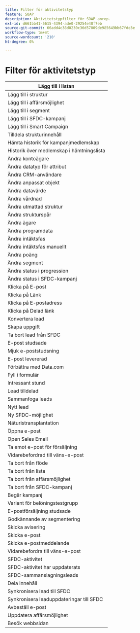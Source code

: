 ```yaml
---
title: Filter för aktivitetstyp
feature: SOAP
description: Aktivitetstypfilter för SOAP anrop.
exl-id: d661bb41-5615-4394-ade0-29254e48f7eb
source-git-commit: 66add4c38d0230c36d57009de985649bb67fde3e
workflow-type: tm+mt
source-wordcount: '210'
ht-degree: 0%

---
```


# Filter för aktivitetstyp

| Lägg till i listan |
|-------------------------------------|
| Lägg till i struktur |
| Lägg till i affärsmöjlighet |
| Lägg till i segment |
| Lägg till i SFDC-kampanj |
| Lägg till i Smart Campaign |
| Tilldela strukturinnehåll |
| Hämta historik för kampanjmedlemskap |
| Historik över medlemskap i hämtningslista |
| Ändra kontoägare |
| Ändra datatyp för attribut |
| Ändra CRM-användare |
| Ändra anpassat objekt |
| Ändra datavärde |
| Ändra vårdnad |
| Ändra utmattad struktur |
| Ändra strukturspår |
| Ändra ägare |
| Ändra programdata |
| Ändra intäktsfas |
| Ändra intäktsfas manuellt |
| Ändra poäng |
| Ändra segment |
| Ändra status i progression |
| Ändra status i SFDC-kampanj |
| Klicka på E-post |
| Klicka på Länk |
| Klicka på E-postadress |
| Klicka på Delad länk |
| Konvertera lead |
| Skapa uppgift |
| Ta bort lead från SFDC |
| E-post studsade |
| Mjuk e-poststudsning |
| E-post levererad |
| Förbättra med Data.com |
| Fyll i formulär |
| Intressant stund |
| Lead tilldelad |
| Sammanfoga leads |
| Nytt lead |
| Ny SFDC-möjlighet |
| Näturistransplantation |
| Öppna e-post |
| Open Sales Email |
| Ta emot e-post för försäljning |
| Vidarebefordrad till väns-e-post |
| Ta bort från flöde |
| Ta bort från lista |
| Ta bort från affärsmöjlighet |
| Ta bort från SFDC-kampanj |
| Begär kampanj |
| Variant för belöningstestgrupp |
| E-postförsäljning studsade |
| Godkännande av segmentering |
| Skicka avisering |
| Skicka e-post |
| Skicka e-postmeddelande |
| Vidarebefordra till väns-e-post |
| SFDC-aktivitet |
| SFDC-aktivitet har uppdaterats |
| SFDC-sammanslagningsleads |
| Dela innehåll |
| Synkronisera lead till SFDC |
| Synkronisera leaduppdateringar till SFDC |
| Avbeställ e-post |
| Uppdatera affärsmöjlighet |
| Besök webbsidan |
